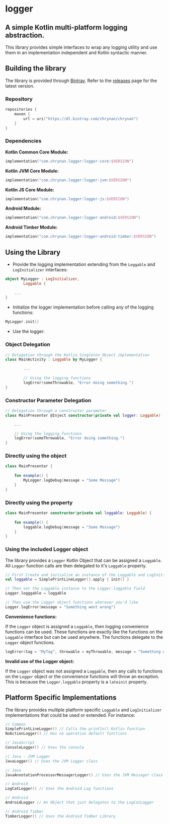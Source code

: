 # logger
## A simple Kotlin multi-platform logging abstraction.

This library provides simple interfaces to wrap any logging utility and use them in an implementation independent and Kotlin syntactic manner.

## Building the library

The library is provided through [Bintray](https://bintray.com/). Refer to the [releases](https://github.com/chRyNaN/logger/releases) page for the latest version.

### Repository
```kotlin
repositories {
    maven {
        url = uri("https://dl.bintray.com/chrynan/chrynan")
    }
}
```

### Dependencies
**Kotlin Common Core Module:**
```kotlin
implementation("com.chrynan.logger:logger-core:$VERSION")
```
**Kotlin JVM Core Module:**
```kotlin
implementation("com.chrynan.logger:logger-jvm:$VERSION")
```
**Kotlin JS Core Module:**
```kotlin
implementation("com.chrynan.logger:logger-js:$VERSION")
```
**Android Module:**
```kotlin
implementation("com.chrynan.logger:logger-android:$VERSION")
```
**Android Timber Module:**
```kotlin
implementation("com.chrynan.logger:logger-android-timber:$VERSION")
```

## Using the Library

* Provide the logging implementation extending from the `Loggable` and `LogInitializer` interfaces:
```kotlin
object MyLogger : LogInitializer,
        Loggable {
    
    ...
}
```

* Initialize the logger implementation before calling any of the logging functions:
```kotlin
MyLogger.init()
```

* Use the logger:

### Object Delegation
```kotlin
// Delegation through the Kotlin Singleton Object implementation
class MainActivity : Loggable by MyLogger { 

        ...
        
        // Using the logging functions
        logError(someThrowable, "Error doing something.")
}
```

### Constructor Parameter Delegation
```kotlin
// Delegation through a constructor parameter
class MainPresenter @Inject constructor(private val logger: Loggable) : Loggable by logger { 

    ...

    // Using the logging functions
    logError(someThrowable, "Error doing something.")
}
```

### Directly using the object
```kotlin
class MainPresenter {
    
    fun example() {
        MyLogger.logDebug(message = "Some Message")
    }
}
```

### Directly using the property
```kotlin
class MainPresenter constructor(private val loggable: Loggable) {
    
    fun example() {
        loggable.logDebug(message = "Some Message")
    }
}
```

### Using the included Logger object
The library provides a  `Logger` Kotlin Object that can be assigned a `Loggable`. All `Logger` function calls are then delegated to it's `Loggable` property.
```kotlin
// First Create and initialize an instance of the Loggable and LogInitializer interface
val loggable = SimplePrintLineLogger().apply { init() }

// Then set the Loggable instance to the Logger.loggable field
Logger.logggable = loggable

// Then use the Logger object functions wherever you'd like
Logger.logError(message = "Something went wrong")
```

**Convenience functions:**

If the `Logger` object is assigned a `Loggable`, then logging convenience functions can be used. These functions are exactly like the functions on the `Loggable` interface but can be used anywhere. The functions delegate to the `Logger` object functions.
```kotlin
logError(tag = "MyTag", throwable = myThrowable, message = "Something went wrong")
```

**Invalid use of the Logger object:**

If the `Logger` object was not assigned a `Loggable`, then any calls to functions on the `Logger` object or the convenience functions will throw an exception. This is because the `Logger.loggable` property is a `lateinit` property.

## Platform Specific Implementations

The library provides multiple platform specific `Loggable` and `LogInitializer` implementations that could be used or extended. For instance:
```kotlin
// Common
SimplePrintLineLogger() // Calls the println() Kotlin function
NoActionLogger() // Has no operation default functions

// JavaScript
ConsoleLogger() // Uses the console

// Java - JVM Logger
JavaLogger() // Uses the JVM Logger class

// Java
JavaAnnotationProcessorMessagerLogger() // Uses the JVM Messager class used in Annotation Processors

// Android 
LogCatLogger() // Uses the Android Log functions

// Android
AndroidLogger // An Object that just delegates to the LogCatLogger

// Android Timber
TimberLogger() // Uses the Android Timber Library
```